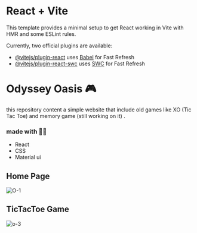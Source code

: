 # React + Vite

This template provides a minimal setup to get React working in Vite with HMR and some ESLint rules.

Currently, two official plugins are available:

- [@vitejs/plugin-react](https://github.com/vitejs/vite-plugin-react/blob/main/packages/plugin-react/README.md) uses [Babel](https://babeljs.io/) for Fast Refresh
- [@vitejs/plugin-react-swc](https://github.com/vitejs/vite-plugin-react-swc) uses [SWC](https://swc.rs/) for Fast Refresh

<h1>Odyssey Oasis 🎮</h1>

<p font-size="50">this repository content a simple website that include old games like XO (Tic Tac Toe) and memory game (still working on it) . </p>
<h3>made with 👩‍💻 </h3>
<ul>
  <li>React</li>
   <li>CSS</li>
   <li>Material ui</li>
</ul>
<h2>Home Page </h2>

![O-1](https://github.com/safia-itouchene/odyssey_oasis/assets/115651730/227e460a-9edb-49e2-b2b6-775d35325519)

<h2>TicTacToe Game </h2>

![o-3](https://github.com/safia-itouchene/odyssey_oasis/assets/115651730/6467538c-035a-45be-90a8-ebf22edba2bd)

